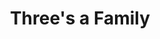 ---
title: Three's a Family
year: 1971
opening_date: 1971-11-26
closing_date: 1971-12-11
layout: productions
featured_image: 
image_caption:
image_credit:
playbill:
category:
Theatre: Theatre Jacksonville
Venue: Little Theatre
cast:
  Sam Whitaker: Ernest Goldsmith
  Irma dalrymple: Terry McIntire
  Adelaide: Mary Coyle
  Kitty Mitchell: Jill Hartley
  Archie Whitaker: Doug Thomas
  Hazel: Margaret Winstead
  Frances Whitaker: Carolyn Courreges
  Delivery Man: Bill Merwin
  Eugene Mitchell: James Owens
  Moving Man: 
    - Bob Hilgenberg
    - Tom Dunn
    - George Spelvin
  Another Maid: Sue Henderson 
  A Girl: Harriet McPherson
  Dr. Bartell: Marshall Grauer
  Joe Franklin: Bob Goodman
  Marion Franklin: Betty Green
crew:
  Director: Robert Knowles
  Scene Design: Hal Henderson
  Stage Manager: Maggie Martin
  Lighting: Aaron Rosenberg
  Sound: Marcia Patch
  Costumes: 
    - Gert Berman
    - Mary Coyle
  Properties: 
    - Katie Raven
    - Lenoir Nobles
    - Debby Dunn
    - Mary Ellen Wofford
    - Doug Thomas
    - Mary Coyle
  Set Construction: 
    - Bert Covert
    - Debbie Eaton
    - Marcia Patch
    - Doug Thomas
    - Maggie Martin
    - Bob Hilgenberg
    - Robert Hilgenberg
  Stage Crew: 
    - Debby Dunn
    - Lenoir Nobles
    - Roberta Quattlebaum
  Make-up: Marshall Grauer
  Publicity: 
    - Wilfred Lyon, Jr.
    - Diane Somerville
  Box Office: 
    - Ann Dubow
    - Gert Berman
external_links:
---